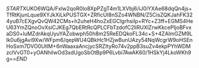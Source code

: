 $START$XUKO6WQA/Fxlw2qoR0lo8XpPZgT4m1LXVbj6/iJ0iYXAe68dqQn4js+TfRtKjunLque9XYJkXiLkPUSTGX+ZRficUI8nSZo4WNBN/Z5CisZQKJahFK324yuB7cEXgvQvQW42CMs+h2uheH4hoZxEGClgrhsiIp+RYc+Z3ff+EGMS4HeU63YmZQnoOvXsiCJKEg7QbERtRcQPLCFbTzdofC2liRUXlZrwKkcePIjoBFvxaDS0+luMZdrAkqUyuYAZobwph50h8m25ReEDQkoFL34c+S+4ZAImGZM9Llk0u6jgAvi9Xw/WFpm6/qepWU4QBkHc1HZjwBunUAzy54NqWcgrW9oHSEnHoSxm7DVO0UtIM+6nWaaxaAncjycSRZItyRo74v2ppB3suZv4ekpPYhWDMzclVvGT0+yOANhilwOd3xdUgoSbOtBp9P6Lvbi7AwAK60/1HSkYj4LkoWKh9g==$END$